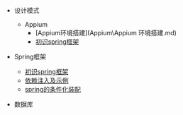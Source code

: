 - 设计模式
  - Appium
	- [Appium环境搭建](Appium\Appium 环境搭建.md)
	- [初识spring框架](spring/【10分钟学Spring】：（一）初识Spring框架.md)
	

- Spring框架

  - [初识spring框架](spring/【10分钟学Spring】：（一）初识Spring框架.md)
  - [依赖注入及示例](spring/【10分钟学Spring】：（二）一文搞懂spring依赖注入（DI）.md)
  - [spring的条件化装配](spring/【10分钟学Spring】：（三）你了解spring的高级装配吗_条件化装配bean.md)

- 数据库

